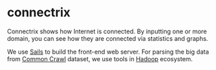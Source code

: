 # connectrix

Connectrix shows how Internet is connected. By inputting one or more domain, you can see how they are connected via statistics and graphs.

We use [Sails](http://sailsjs.org) to build the front-end web server. For parsing the big data from [Common Crawl](https://commoncrawl.org/) dataset, we use tools in [Hadoop](https://hadoop.apache.org/) ecosystem.

